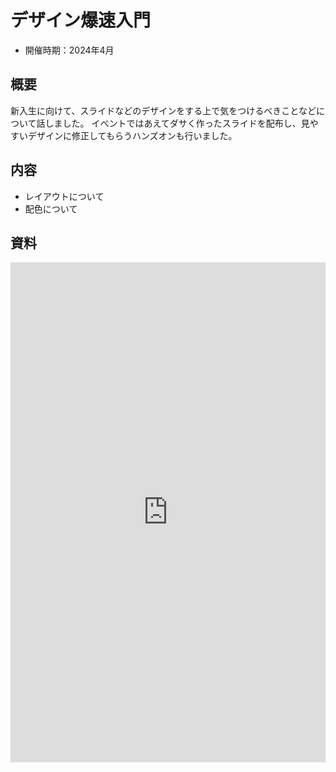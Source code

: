 # デザイン爆速入門

- 開催時期：2024年4月

## 概要

新入生に向けて、スライドなどのデザインをする上で気をつけるべきことなどについて話しました。
イベントではあえてダサく作ったスライドを配布し、見やすいデザインに修正してもらうハンズオンも行いました。

## 内容

- レイアウトについて
- 配色について


## 資料

<iframe src="https://files.crashrt.work/slides/design2024.pdf" style="border: 0;" width="100%" height="800px">
    <p>
        スライド：
        <a href="https://files.crashrt.work/slides/design2024.pdf">
            https://files.crashrt.work/slides/design2024.pdf
        </a>
    </p>
</iframe>